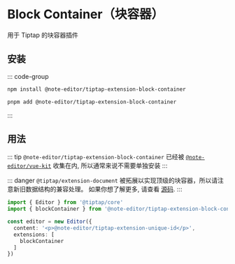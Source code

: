 # Block Container（块容器）

用于 Tiptap 的块容器插件

## 安装

::: code-group

```bash [npm]
npm install @note-editor/tiptap-extension-block-container
```

```bash [pnpm]
pnpm add @note-editor/tiptap-extension-block-container
```

:::

## 用法

::: tip
`@note-editor/tiptap-extension-block-container` 已经被 [`@note-editor/vue-kit`](/guide/vue) 收集在内, 所以通常来说不需要单独安装
:::

::: danger
`@tiptap/extension-document` 被拓展以实现顶级的块容器，所以请注意新旧数据结构的兼容处理。 如果你想了解更多, 请查看 [源码](https://github.com/liting-yes/note-editor/blob/main/packages/tiptap-extension-block-container/src/extentDocument.ts).
:::

```ts
import { Editor } from '@tiptap/core'
import { blockContainer } from '@note-editor/tiptap-extension-block-container'

const editor = new Editor({
  content: '<p>@note-editor/tiptap-extension-unique-id</p>',
  extensions: [
    blockContainer
  ]
})
```
